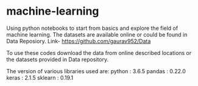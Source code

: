 # machine-learning
Using python notebooks to start from basics and explore the field of machine learning.
The datasets are available online or could be found in Data Reposiory.
Link- https://github.com/gaurav952/Data

To use these codes download the data from online described locations or the datasets provided in Data repository.


The version of various libraries used are:
python : 3.6.5 
pandas : 0.22.0 
keras : 2.1.5 
sklearn : 0.19.1
